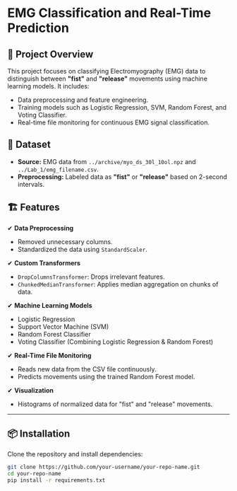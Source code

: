 # EMG Classification and Real-Time Prediction

## 📌 Project Overview
This project focuses on classifying Electromyography (EMG) data to distinguish between **"fist"** and **"release"** movements using machine learning models. It includes:
- Data preprocessing and feature engineering.
- Training models such as Logistic Regression, SVM, Random Forest, and Voting Classifier.
- Real-time file monitoring for continuous EMG signal classification.

## 📂 Dataset
- **Source:** EMG data from `../archive/myo_ds_30l_10ol.npz` and `../Lab_1/emg_filename.csv`.
- **Preprocessing:** Labeled data as **"fist"** or **"release"** based on 2-second intervals.

## 🏗 Features
✔ **Data Preprocessing**
   - Removed unnecessary columns.
   - Standardized the data using `StandardScaler`.

✔ **Custom Transformers**
   - `DropColumnsTransformer`: Drops irrelevant features.
   - `ChunkedMedianTransformer`: Applies median aggregation on chunks of data.

✔ **Machine Learning Models**
   - Logistic Regression
   - Support Vector Machine (SVM)
   - Random Forest Classifier
   - Voting Classifier (Combining Logistic Regression & Random Forest)

✔ **Real-Time File Monitoring**
   - Reads new data from the CSV file continuously.
   - Predicts movements using the trained Random Forest model.

✔ **Visualization**
   - Histograms of normalized data for "fist" and "release" movements.

---

## 📦 Installation
Clone the repository and install dependencies:
```bash
git clone https://github.com/your-username/your-repo-name.git
cd your-repo-name
pip install -r requirements.txt
